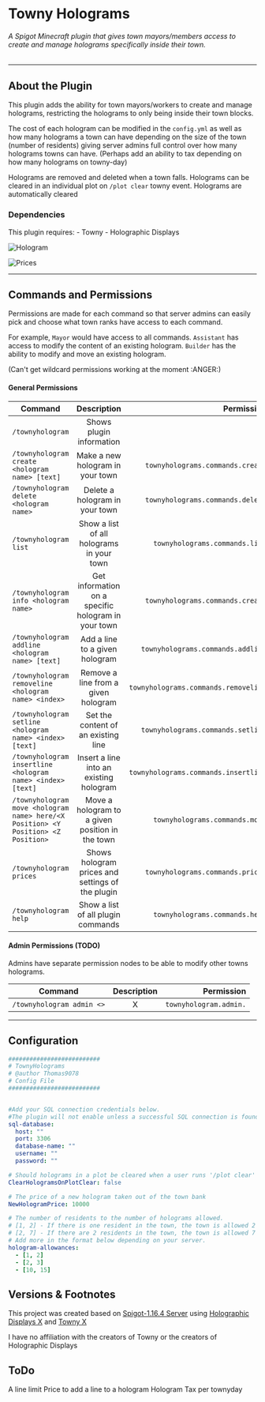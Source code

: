# Towny Holograms
###### A Spigot Minecraft plugin that gives town mayors/members access to create and manage holograms specifically inside their town.

---

## About the Plugin

This plugin adds the ability for town mayors/workers to create and manage holograms, restricting the holograms to only being inside their town blocks.

The cost of each hologram can be modified in the `config.yml` as well as how many holograms a town can have depending on the size of the town (number of residents) giving server admins full control over how many holograms towns can have.
(Perhaps add an ability to tax depending on how many holograms on towny-day)

Holograms are removed and deleted when a town falls.
Holograms can be cleared in an individual plot on `/plot clear` towny event.
Holograms are automatically cleared


### Dependencies

This plugin requires:
    - Towny
    - Holographic Displays

![Hologram](https://imgur.com/ldZ63VQ.png)

![Prices](https://imgur.com/LvYDQNH.png)

---

## Commands and Permissions

Permissions are made for each command so that server admins can easily pick and choose what town ranks have access to each command.

For example, `Mayor` would have access to all commands. `Assistant` has access to modify the content of an existing hologram. `Builder` has the ability to modify and move an existing hologram.

(Can't get wildcard permissions working at the moment :ANGER:)

#### General Permissions

| Command                                              | Description                                | Permission                    |
| -----------------------------------------------------|:------------------------------------------:| -----------------------------:|
| `/townyhologram`                                     | Shows plugin information                   |                               |
| `/townyhologram create <hologram name> [text]`       | Make a new hologram in your town           | `townyholograms.commands.create` |
| `/townyhologram delete <hologram name>`              | Delete a hologram in your town             | `townyholograms.commands.delete` |
| `/townyhologram list`                                | Show a list of all holograms in your town  | `townyholograms.commands.list`   |
| `/townyhologram info <hologram name> `               | Get information on a specific hologram in your town | `townyholograms.commands.create` |
| `/townyhologram addline <hologram name> [text]`      | Add a line to a given hologram             | `townyholograms.commands.addline`|
| `/townyhologram removeline <hologram name> <index>`  | Remove a line from a given hologram        | `townyholograms.commands.removeline` |
| `/townyhologram setline <hologram name> <index> [text]` | Set the content of an existing line     | `townyholograms.commands.setline` |
| `/townyhologram insertline <hologram name> <index> [text]` | Insert a line into an existing hologram           | `townyholograms.commands.insertline` |
| `/townyhologram move <hologram name> here/<X Position> <Y Position> <Z Position>` | Move a hologram to a given position in the town | `townyholograms.commands.move` |
| `/townyhologram prices`                                | Shows hologram prices and settings of the plugin         | `townyholograms.commands.prices` |
| `/townyhologram help`                                | Show a list of all plugin commands         | `townyholograms.commands.help` |



#### Admin Permissions (TODO)

Admins have separate permission nodes to be able to modify other towns holograms.

| Command                                              | Description                                | Permission                    |
| -----------------------------------------------------|:------------------------------------------:| -----------------------------:|
| `/townyhologram admin <>`                            | X                                          | `townyhologram.admin.`        |


---


## Configuration

```yaml
##########################
# TownyHolograms
# @author Thomas9078
# Config File
##########################


#Add your SQL connection credentials below.
#The plugin will not enable unless a successful SQL connection is found
sql-database:
  host: ""
  port: 3306
  database-name: ""
  username: ""
  password: ""

# Should holograms in a plot be cleared when a user runs '/plot clear'
ClearHologramsOnPlotClear: false

# The price of a new hologram taken out of the town bank
NewHologramPrice: 10000

# The number of residents to the number of holograms allowed.
# [1, 2] - If there is one resident in the town, the town is allowed 2 holograms
# [2, 7] - If there are 2 residents in the town, the town is allowed 7 holograms...
# Add more in the format below depending on your server.
hologram-allowances:
  - [1, 2]
  - [2, 3]
  - [10, 15]
```

## Versions & Footnotes

This project was created based on [Spigot-1.16.4 Server](https://getbukkit.org/get/MvbtKzCMFRVUPyKHvZ0cmiThXiiTSe92) using [Holographic Displays X](X) and [Towny X](X)




I have no affiliation with the creators of Towny or the creators of Holographic Displays


## ToDo

A line limit
Price to add a line to a hologram
Hologram Tax per townyday
